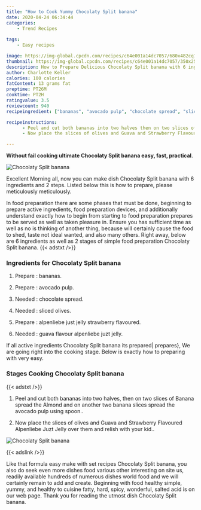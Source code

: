 ```yaml
---
title: "How to Cook Yummy Chocolaty Split banana"
date: 2020-04-24 06:34:44
categories:
    - Trend Recipes
    
tags:
    - Easy recipes

image: https://img-global.cpcdn.com/recipes/c64e001a14dc7057/680x482cq70/chocolaty-split-banana-recipe-main-photo.jpg
thumbnail: https://img-global.cpcdn.com/recipes/c64e001a14dc7057/350x250cq70/chocolaty-split-banana-recipe-main-photo.jpg
description: How to Prepare Delicious Chocolaty Split banana with 6 ingredients and 2 stages of easy cooking.
author: Charlotte Keller
calories: 100 calories
fatContent: 13 grams fat
preptime: PT26M
cooktime: PT2H
ratingvalue: 3.5
reviewcount: 940
recipeingredient: ["bananas", "avocado pulp", "chocolate spread", "sliced olives", "alpenliebe just jelly strawberry flavoured", "guava flavour alpenliebe juzt jelly"]

recipeinstructions: 
      - Peel and cut both bananas into two halves then on two slices of Banana spread the Almond and on another two banana slices spread the avocado pulp using spoon 
      - Now place the slices of olives and Guava and Strawberry Flavoured Alpenliebe Juzt Jelly over them and relish with your kid

---
```




**Without fail cooking ultimate Chocolaty Split banana easy, fast, practical**. 


![Chocolaty Split banana](https://img-global.cpcdn.com/recipes/c64e001a14dc7057/680x482cq70/chocolaty-split-banana-recipe-main-photo.jpg "Chocolaty Split banana")




Excellent Morning all, now you can make dish Chocolaty Split banana with 6 ingredients and 2 steps. Listed below this is how to prepare, please meticulously meticulously.

In food preparation there are some phases that must be done, beginning to prepare active ingredients, food preparation devices, and additionally understand exactly how to begin from starting to food preparation prepares to be served as well as taken pleasure in. Ensure you has sufficient time as well as no is thinking of another thing, because will certainly cause the food to shed, taste not ideal wanted, and also many others. Right away, below are 6 ingredients as well as 2 stages of simple food preparation Chocolaty Split banana.
{{< adstxt />}}

### Ingredients for Chocolaty Split banana


1. Prepare  : bananas.

1. Prepare  : avocado pulp.

1. Needed  : chocolate spread.

1. Needed  : sliced olives.

1. Prepare  : alpenliebe just jelly strawberry flavoured.

1. Needed  : guava flavour alpenliebe juzt jelly.



If all active ingredients Chocolaty Split banana its prepared| prepares}, We are going right into the cooking stage. Below is exactly how to preparing with very easy.

### Stages Cooking Chocolaty Split banana

{{< adstxt />}}


1. Peel and cut both bananas into two halves, then on two slices of Banana spread the Almond and on another two banana slices spread the avocado pulp using spoon..



1. Now place the slices of olives and Guava and Strawberry Flavoured Alpenliebe Juzt Jelly over them and relish with your kid..



![Chocolaty Split banana](https://img-global.cpcdn.com/steps/93f53d6ee7296fb5/160x128cq70/chocolaty-split-banana-recipe-step-2-photo.jpg" "Chocolaty Split banana")





{{< adslink />}}

Like that formula easy make with set recipes Chocolaty Split banana, you also do seek even more dishes food various other interesting on site us, readily available hundreds of numerous dishes world food and we will certainly remain to add and create. Beginning with food healthy simple, yummy, and healthy to cuisine fatty, hard, spicy, wonderful, salted acid is on our web page. Thank you for reading the utmost dish Chocolaty Split banana.
